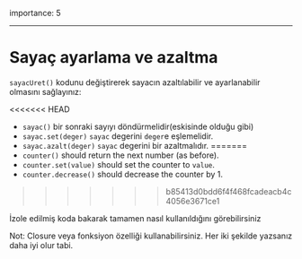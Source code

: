 importance: 5

---

# Sayaç ayarlama ve azaltma

`sayacUret()` kodunu değiştirerek sayacın azaltılabilir ve ayarlanabilir olmasını sağlayınız:

<<<<<<< HEAD
- `sayac()` bir sonraki sayıyı döndürmelidir(eskisinde olduğu gibi)
- `sayac.set(deger)` `sayac` degerini `deger`e eşlemelidir.
- `sayac.azalt(deger)` `sayac` degerini bir azaltmalıdır.
=======
- `counter()` should return the next number (as before).
- `counter.set(value)` should set the counter to `value`.
- `counter.decrease()` should decrease the counter by 1.
>>>>>>> b85413d0bdd6f4f468fcadeacb4c4056e3671ce1


İzole edilmiş koda bakarak tamamen nasıl kullanıldığını görebilirsiniz

Not: Closure veya fonksiyon özelliği kullanabilirsiniz. Her iki şekilde yazsanız daha iyi olur tabi.